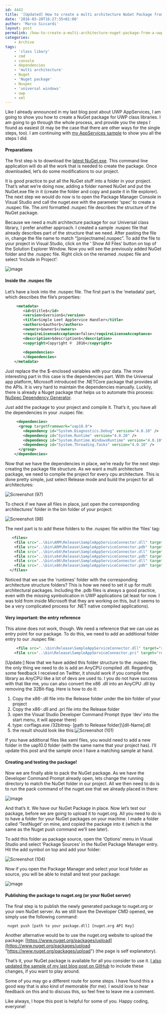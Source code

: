 ```yaml
---
id: 4442
title: '[Updated] How to create a multi architecture NuGet Package from a UWP class library'
date: '2016-03-20T16:27:35+01:00'
author: 'Marco Siccardi'
layout: post
permalink: /how-to-create-a-multi-architecture-nuget-package-from-a-uwp-class-library/
categories:
    - Archive
tags:
    - 'class libary'
    - cmd
    - console
    - dependencies
    - 'multi architecture'
    - Nuget
    - 'Nuget package'
    - Nuspec
    - 'universal windows'
    - uwp
    - xml
---
```


Like I already announced in my last blog post about UWP AppServices, I am going to show you how to create a NuGet package for UWP class libraries. I am going to go through the whole process, and provide you the steps I found as easiest (it may be the case that there are other ways for the single steps, too). I am continuing with [my AppServices sample](https://github.com/MSiccDev/AppServiceSample) to show you all the steps I did.

#### Preparations

The first step is to download the [latest NuGet.exe](https://dist.nuget.org/win-x86-commandline/latest/nuget.exe). This command line application will do all the work that is needed to create the package. Once downloaded, let’s do some modifications to our project.

It is good practice to put all the NuGet stuff into a folder in your project. That’s what we’re doing now, adding a folder named NuGet and put the NuGet.exe file in it (create the folder and copy and paste it in file explorer). The next step we would do now is to open the Package Manager Console in Visual Studio and call the nuget.exe with the parameter ‘spec’ to create a .nuspec file. The.xml formatted .nuspec file describes the structure of the NuGet package.

Because we need a multi architecture package for our Universal class library, I prefer another approach. I created a sample .nuspec file that already describes part of the structure that we need. After pasting the file in, change the file name to match “\[projectname\].nuspec”. To add the file to your project in Visual Studio, click on the ‘ Show All Files’ button on top of the Solution Explorer Window. Now you will see the previously added NuGet folder and the .nuspec file. Right click on the renamed .nuspec file and select ‘Include in Project’:

![image](/assets/img/2016/03/image-4.png "image")

#### Inside the .nuspec file

Let’s have a look into the .nuspec file. The first part is the ‘metadata’ part, which describes the file’s properties:

``` xml
     <metadata>
        <id>$title$</id>
        <version>$version$</version>
        <title>Simple Leet AppService Handler</title>
        <authors>$author$</authors>
        <owners>$owner$</owners>
        <requireLicenseAcceptance>false</requireLicenseAcceptance>
        <description>$description$</description>
        <copyright>Copyright ©  2016</copyright>
      
        <dependencies>
        </dependencies>
    </metadata>
```
 
Just replace the the $-enclosed variables with your data. The more interesting part in this case is the dependencies part. With the Universal app platform, Microsoft introduced the .NETCore package that provides all the APIs. It is very hard to maintain the dependencies manually. Luckily, there is already a Nuget package that helps us to automate this process: [NuSpec Dependency Generator](https://www.nuget.org/packages/NuSpec.ReferenceGenerator/).

Just add the package to your project and compile it. That’s it, you have all the dependencies in your .nuspec file:

``` xml
     <dependencies>
      <group targetFramework="uap10.0">
        <dependency id="System.Diagnostics.Debug" version="4.0.10" />
        <dependency id="System.Runtime" version="4.0.20" />
        <dependency id="System.Runtime.WindowsRuntime" version="4.0.10" />
        <dependency id="System.Threading.Tasks" version="4.0.10" />
      </group>
    </dependencies>
```
 
Now that we have the dependencies in place, we’re ready for the next step: creating the package file structure. As we want a multi architecture package, we need to compile the project for every cpu architecture. This is done pretty simple, just select Release mode and build the project for all architectures:

![Screenshot (97)](/assets/img/2016/03/Screenshot-97.png "Screenshot (97)")

To check if we have all files in place, just open the corresponding architectures’ folder in the bin folder of your project:

![Screenshot (98)](/assets/img/2016/03/Screenshot-98.png "Screenshot (98)")

The next part is to add these folders to the .nuspec file within the ‘files’ tag:

``` xml
   <files>
    <file src="..\bin\ARM\Release\SampleAppServiceConnector.dll" target="runtimes\win10-arm\lib\uap10.0" />
    <file src="..\bin\ARM\Release\SampleAppServiceConnector.pdb" target="runtimes\win10-arm\lib\uap10.0" />
    <file src="..\bin\x64\Release\SampleAppServiceConnector.dll" target="runtimes\win10-x64\lib\uap10.0" />
    <file src="..\bin\x64\Release\SampleAppServiceConnector.pdb" target="runtimes\win10-x64\lib\uap10.0" />
    <file src="..\bin\x86\Release\SampleAppServiceConnector.dll" target="runtimes\win10-x86\lib\uap10.0" />
    <file src="..\bin\x86\Release\SampleAppServiceConnector.pdb" target="runtimes\win10-x86\lib\uap10.0" />
  </files>
```
 
Noticed that we use the ‘runtimes’ folder with the corresponding architecture structure folders? This is how we need to set it up for multi architectural packages. Including the .pdb files is always a good practice, even with the missing symbolication in UWP applications (at least for now. I was told from inside Microsoft that they are working on this, but it seems to be a very complicated process for .NET native compiled applications).

#### Very important: the entry reference

This alone does not work, though. We need a reference that we can use as entry point for our package. To do this, we need to add an additional folder entry to our .nuspec file:

``` xml
     <file src="..\bin\Release\SampleAppServiceConnector.dll" target="ref\uap10.0" />
    <file src="..\bin\Release\SampleAppServiceConnector.pri" target="ref\uap10.0" />
```
 
\[Update:\] Now that we have added this folder structure to the .nuspec file, the only thing we need to do is add an AnyCPU compiled .dll. Regarding some feedback I received on Twitter, it should work if you compile the library as AnyCPU like a lot of devs are used to. I you do not have success with that like me, you can also convert the x86 .dll into an AnyCPU .dll by removing the 32Bit-flag. Here is how to do it:

1. Copy the x86-.dll file into the Release folder under the bin folder of your project
2. Copy the x86-.dll and .pri file into the Release folder
3. open the Visual Studio Developer Command Prompt (type ‘dev’ into the start menu, it will appear there)
4. type: corflags.exe /32bitreq- \[path to Release folder\]\\\[dll-Name\].dll
5. the result should look like this:![Screenshot (101)](/assets/img/2016/03/Screenshot-101.png "Screenshot (101)")

If you have additional files like xaml files, you would need to add a new folder in the uap10.0 folder (with the same name that your project has). I’ll update this post and the sample once I have a matching sample at hand.

#### Creating and testing the package!

Now we are finally able to pack the NuGet package. As we have the Developer Command Prompt already open, lets change the running directory to match the NuGet folder in our project. All we then need to do is to run the pack command of the nuget.exe that we already placed in there:

![image](/assets/img/2016/03/image-5.png "image")

And that’s it. We have our NuGet Package in place. Now let’s test our package, before we are going to upload it to nuget.org. All you need to do is to have a folder for your NuGet packages on your machine. I made a folder called ‘TestNuget’ on mine, and copied the package into it (which is the same as the Nuget push command we’ll see later).

To add this folder as package source, open the ‘Options’ menu in Visual Studio and select ‘Package Sources’ in the NuGet Package Manager entry. Hit the add symbol on top and add your folder:

![Screenshot (104)](/assets/img/2016/03/Screenshot-104.png "Screenshot (104)")

Now if you open the Package Manager and select your local folder as source, you will be able to install and test your package:

![image](/assets/img/2016/03/image-6.png "image")

#### Publishing the package to nuget.org (or your NuGet server)

The final step is to publish the newly generated package to nuget.org or your own NuGet server. As we still have the Developer CMD opened, we simply use the following command:

``` shell
 nuget push [path to your package.dll] [nuget.org API Key]
```
 
Another alternative would be to use the nuget.org website to upload the package: [https://www.nuget.org/packages/upload](https://www.nuget.org/packages/upload "https://www.nuget.org/packages/upload") (the page is self explanatory).

That’s it, your NuGet package is available for all you consider to use it. [I also updated the sample of my last blog post on GitHub](https://github.com/MSiccDev/AppServiceSample) to include these changes, if you want to play around.

Some of you may go a different route for some steps. I have found this a good way that is also kind of memorable (for me). I would love to hear feedback on this and to discuss this, so feel free to leave me a comment.

Like always, I hope this post is helpful for some of you. Happy coding, everyone!
